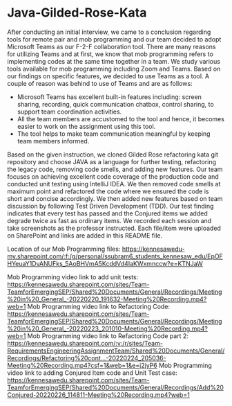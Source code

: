 # Java-Gilded-Rose-Kata

After conducting an initial interview, we came to a conclusion regarding tools for remote pair and mob programming and our team decided to adopt Microsoft Teams as our F-2-F collaboration tool. There are many reasons for utilizing Teams and at first, we know that mob programming refers to implementing codes at the same time together in a team. We study various tools available for mob programming including Zoom and Teams. Based on our findings on specific features, we decided to use Teams as a tool. A couple of reason was behind to use of Teams and are as follows:
- Microsoft Teams has excellent built-in features including: screen sharing, recording, quick communication chatbox, control sharing, to support team coordination activities.
- All the team members are accustomed to the tool and hence, it becomes easier to work on the assignment using this tool.
- The tool helps to make team communication meaningful by keeping team members informed.

Based on the given instruction, we cloned Gilded Rose refactoring kata git repository and choose JAVA as a language for further testing, refactoring the legacy code, removing code smells, and adding new features. Our team focuses on achieving excellent code coverage of the production code and conducted unit testing using IntelliJ IDEA. We then removed code smells at maximum point and refactored the code where we ensured the code is short and concise accordingly. We then added new features based on team discussion by following Test Driven Development (TDD). Our test finding indicates that every test has passed and the Conjured items we added degrade twice as fast as ordinary items. We recorded each session and take screenshots as the professor instructed. Each file/item were uploaded on SharePoint and links are added in this README file.


Location of our Mob Programming files:
https://kennesawedu-my.sharepoint.com/:f:/g/personal/ssubram6_students_kennesaw_edu/EpOFHYeuaY1DvANUFks_5AoBHVmA5KcddVd4IaKWxmnccw?e=KTNJaW

Mob Programming video link to add unit tests: 
https://kennesawedu.sharepoint.com/sites/Team-TeamforEmergingSEP/Shared%20Documents/General/Recordings/Meeting%20in%20_General_-20220220_191632-Meeting%20Recording.mp4?web=1 
Mob Programming video link to Refactoring Code:
https://kennesawedu.sharepoint.com/sites/Team-TeamforEmergingSEP/Shared%20Documents/General/Recordings/Meeting%20in%20_General_-20220223_201010-Meeting%20Recording.mp4?web=1
Mob Programming video link to Refactoring Code part 2:
https://kennesawedu.sharepoint.com/:v:/r/sites/Team-RequirementsEngineeringAssignmentTeam/Shared%20Documents/General/Recordings/Refactoring%20cont...-20220224_205036-Meeting%20Recording.mp4?csf=1&web=1&e=j2jyP6
Mob Programming video link to adding Conjured Item code and Unit Test case:
https://kennesawedu.sharepoint.com/sites/Team-TeamforEmergingSEP/Shared%20Documents/General/Recordings/Add%20Conjured-20220226_114811-Meeting%20Recording.mp4?web=1

